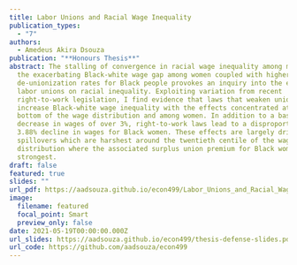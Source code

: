 ```yaml
---
title: Labor Unions and Racial Wage Inequality
publication_types:
  - "7"
authors:
  - Amedeus Akira Dsouza
publication: "**Honours Thesis**"
abstract: The stalling of convergence in racial wage inequality among men and
  the exacerbating Black-white wage gap among women coupled with higher
  de-unionization rates for Black people provokes an inquiry into the effects of
  labor unions on racial inequality. Exploiting variation from recent
  right-to-work legislation, I find evidence that laws that weaken unions
  increase Black-white wage inequality with the effects concentrated at the
  bottom of the wage distribution and among women. In addition to a baseline
  decrease in wages of over 3%, right-to-work laws lead to a disproportionate
  3.88% decline in wages for Black women. These effects are largely driven by
  spillovers which are harshest around the twentieth centile of the wage
  distribution where the associated surplus union premium for Black women is the
  strongest.
draft: false
featured: true
slides: ""
url_pdf: https://aadsouza.github.io/econ499/Labor_Unions_and_Racial_Wage_Inequality.pdf
image:
  filename: featured
  focal_point: Smart
  preview_only: false
date: 2021-05-19T00:00:00.000Z
url_slides: https://aadsouza.github.io/econ499/thesis-defense-slides.pdf
url_code: https://github.com/aadsouza/econ499
---
```

